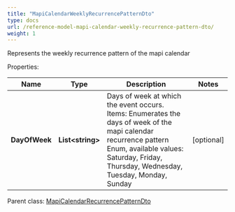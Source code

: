 ```yaml
---
title: "MapiCalendarWeeklyRecurrencePatternDto"
type: docs
url: /reference-model-mapi-calendar-weekly-recurrence-pattern-dto/
weight: 1
---
```

Represents the weekly recurrence pattern of the mapi calendar             

Properties:

Name | Type | Description | Notes
---- | ---- | ----------- | -----
**DayOfWeek** | **List&lt;string&gt;** | Days of week at which the event occurs.              Items: Enumerates the days of week of the mapi calendar recurrence pattern Enum, available values: Saturday, Friday, Thursday, Wednesday, Tuesday, Monday, Sunday | [optional] 

Parent class: [MapiCalendarRecurrencePatternDto](/email/reference-model-mapi-calendar-recurrence-pattern-dto/)


